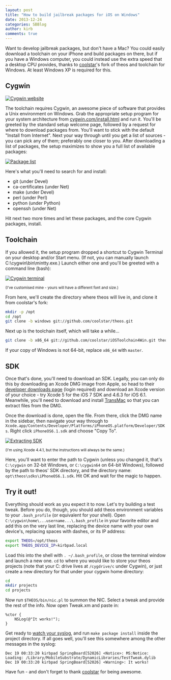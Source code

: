 ```yaml
---
layout: post
title: "How to build jailbreak packages for iOS on Windows"
date: 2013-12-24
categories: SBBlog
author: kirb
comments: true
---
```


Want to develop jailbreak packages, but don't have a Mac? You could easily download a toolchain on your iPhone and build packages on there, but if you have a Windows computer, you could instead use the extra speed that a desktop CPU provides, thanks to [coolstar](http://coolstar.org)'s fork of theos and toolchain for Windows. At least Windows XP is required for this.

## Cygwin
[![Cygwin website](//cdn.hbang.ws/sharedinstance/wp-content/uploads/2013/12/Screen-Shot-2013-12-13-at-4.10.16-pm-1024x766.png)](//cdn.hbang.ws/sharedinstance/wp-content/uploads/2013/12/Screen-Shot-2013-12-13-at-4.10.16-pm.png)

The toolchain requires Cygwin, an awesome piece of software that provides a Unix environment on Windows. Grab the appropriate setup program for your system architecture from [cygwin.com/install.html](https://sourceware.org/cygwin/install.html) and run it. You'll be greeted by the standard setup welcome page, followed by a request for where to download packages from. You'll want to stick with the default "Install from Internet". Next your way through until you get a list of sources - you can pick any of them; preferably one closer to you. After downloading a list of packages, the setup maximizes to show you a full list of available packages:

[![Package list](//cdn.hbang.ws/sharedinstance/wp-content/uploads/2013/12/Screen-Shot-2013-12-19-at-1.12.51-am.png)](//cdn.hbang.ws/sharedinstance/wp-content/uploads/2013/12/Screen-Shot-2013-12-19-at-1.12.51-am.png)

Here's what you'll need to search for and install:

* git (under Devel)
* ca-certificates (under Net)
* make (under Devel)
* perl (under Perl)
* python (under Python)
* openssh (under Net)

Hit next two more times and let these packages, and the core Cygwin packages, install.

## Toolchain
If you allowed it, the setup program dropped a shortcut to Cygwin Terminal on your desktop and/or Start menu. (If not, you can manually launch C:\cygwin\bin\mintty.exe.) Launch either one and you'll be greeted with a command line (bash):

[![Cygwin terminal](//cdn.hbang.ws/sharedinstance/wp-content/uploads/2013/12/Screen-Shot-2013-12-19-at-1.27.03-am.png)](//cdn.hbang.ws/sharedinstance/wp-content/uploads/2013/12/Screen-Shot-2013-12-19-at-1.27.03-am.png)

<small>(I've customised mine - yours will have a different font and size.)</small>

From here, we'll create the directory where theos will live in, and clone it from coolstar's fork:

``` bash
mkdir -p /opt
cd /opt
git clone -b windows git://github.com/coolstar/theos.git
```

Next up is the toolchain itself, which will take a while...

``` bash
git clone -b x86_64 git://github.com/coolstar/iOSToolchain4Win.git theos/toolchain/windows/iphone
```

If your copy of Windows is not 64-bit, replace `x86_64` with `master`.

## SDK
Once that's done, you'll need to download an SDK. Legally, you can only do this by downloading an Xcode DMG image from Apple, so head to their [developer downloads page](https://developer.apple.com/downloads/index.action) (login required) and download an Xcode version of your choice - try Xcode 5 for the iOS 7 SDK and 4.6.3 for iOS 6.1. Meanwhile, you'll need to download and install [TransMac](http://www.acutesystems.com) so that you can extract files from the DMG.

Once the download is done, open the file. From there, click the DMG name in the sidebar, then navigate your way through to `Xcode.app/Contents/Developer/Platforms/iPhoneOS.platform/Developer/SDKs`. Right click `iPhoneOS6.1.sdk` and choose "Copy To".

[![Extracting SDK](//cdn.hbang.ws/sharedinstance/wp-content/uploads/2013/12/Screen-Shot-2013-12-24-at-6.53.11-pm.png)](//cdn.hbang.ws/sharedinstance/wp-content/uploads/2013/12/Screen-Shot-2013-12-24-at-6.53.11-pm.png)

<small>(I'm using Xcode 4.4.1, but the instructions will always be the same.)</small>

Here, you'll want to enter the path to Cygwin (unless you changed it, that's `C:\cygwin` on 32-bit Windows, or `C:\cygwin64` on 64-bit Windows), followed by the path to theos' SDK directory, and the directory name: `opt\theos\sdks\iPhoneOS6.1.sdk`. Hit OK and wait for the magic to happen.

## Try it out!
Everything should work as you expect it to now. Let's try building a test tweak. Before you do, though, you should add theos environment variables to your `.bash_profile` (or equivalent for your shell). Open `C:\cygwin\home\...username...\.bash_profile` in your favorite editor and add this on the very last line, replacing the device name with your own device's, replacing spaces with dashes, or its IP address:

``` bash
export THEOS=/opt/theos
export THEOS_DEVICE_IP=kirbpad.local
```

Load this into the shell with `. ~/.bash_profile`, or close the terminal window and launch a new one. `cd` to where you would like to store your theos projects (note that your C: drive lives at `/cygdrive/c` under Cygwin), or just create a new directory for that under your cygwin home directory:

``` bash
cd
mkdir projects
cd projects
```

Now run `$THEOS/bin/nic.pl` to summon the NIC. Select a tweak and provide the rest of the info. Now open Tweak.xm and paste in:

``` objc
%ctor {
	NSLog(@"It works!");
}
```

Get ready to [watch your syslog](http://gist.io/5128340), and run `make package install` inside the project directory. If all goes well, you'll see this somewhere among the other messages in the syslog:

``` plain
Dec 19 00:33:20 kirbpad SpringBoard[52026] <Notice>: MS:Notice: Loading: /Library/MobileSubstrate/DynamicLibraries/TestTweak.dylib
Dec 19 00:33:20 kirbpad SpringBoard[52026] <Warning>: It works!
```

Have fun - and don't forget to thank [coolstar](http://coolstar.org) for being awesome.
